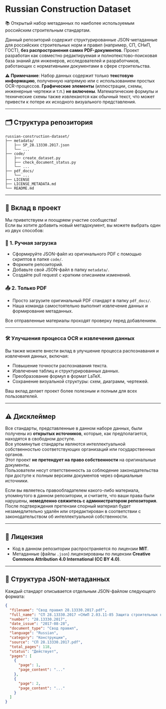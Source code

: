 # Russian Construction Dataset  
📚 Открытый набор метаданных по наиболее используемым российским строительным стандартам.

Данный репозиторий содержит структурированные JSON-метаданные для российских строительных норм и правил (например, СП, СНиП, ГОСТ), **без распространения самих PDF-документов**. Проект разработан как совместно редактируемая и полнотекстово-поисковая база знаний для инженеров, исследователей и разработчиков, работающих с нормативными документами в сфере строительства.

⚠️ **Примечание**: Набор данных содержит только **текстовую информацию**, полученную напрямую или с использованием простых OCR-процессов. **Графические элементы** (иллюстрации, схемы, инженерные чертежи и т.п.) **не включены**. Математические формулы и технические схемы также извлекаются как обычный текст, что может привести к потере их исходного визуального представления.

---

## 🗂 Структура репозитория

```
russian-construction-dataset/
├── metadata/
│   ├── SP_28.13330.2017.json
│   └── ...
├── code/
│   ├── create_dataset.py
│   ├── check_document_status.py
│   └── ...
├── pdf_docs/
│   └── ...
├── LICENSE
├── LICENSE_METADATA.md
└── README.md
```



---

## 🤝 Вклад в проект

Мы приветствуем и поощряем участие сообщества!  
Если вы хотите добавить новый метадокумент, вы можете выбрать один из двух способов:

### 📄 1. Ручная загрузка

- Сформируйте JSON-файл из оригинального PDF с помощью скриптов в папке `code/`.
- Форкните репозиторий.
- Добавьте свой JSON-файл в папку `metadata/`.
- Создайте pull request с кратким описанием изменений.

### 📤 2. Только PDF

- Просто загрузите оригинальный PDF стандарт в папку `pdf_docs/`.
- Наша команда самостоятельно выполнит извлечение данных и формирование метаданных.

Все отправленные материалы проходят проверку перед добавлением.

---

### 🛠️ Улучшения процесса OCR и извлечения данных

Вы также можете внести вклад в улучшение процесса распознавания и извлечения данных, включая:

- Повышение точности распознавания текста.
- Извлечение таблиц и структурированных данных.
- Преобразование формул в формат LaTeX.
- Сохранение визуальной структуры: схем, диаграмм, чертежей.

Ваш вклад делает проект более полезным и полным для всех пользователей.

---

## ⚠️ Дисклеймер

Все стандарты, представленные в данном наборе данных, были получены из **открытых источников**, которые, как предполагается, находятся в свободном доступе.  
Все упомянутые стандарты являются интеллектуальной собственностью соответствующих организаций или государственных органов.  
Этот проект **не претендует на право собственности** на оригинальные документы.  
Пользователи несут ответственность за соблюдение законодательства при доступе к полным версиям документов через официальные источники.

Если вы являетесь правообладателем какого-либо материала, упомянутого в данном репозитории, и считаете, что ваши права были нарушены, **немедленно свяжитесь с администратором репозитория**. После подтверждения претензии спорный материал будет незамедлительно удалён или отредактирован в соответствии с законодательством об интеллектуальной собственности.

---

## 📜 Лицензия

- Код в данном репозитории распространяется по лицензии **MIT**.
- Метаданные (файлы `.json`) лицензированы по лицензии **Creative Commons Attribution 4.0 International (CC BY 4.0)**.

---

## 📄 Структура JSON-метаданных

Каждый стандарт описывается отдельным JSON-файлом следующего формата:

```json
{
  "filename": "Свод правил 28.13330.2017.pdf",
  "full_name": "СП 28.13330.2017 «СНиП 2.03.11-85 Защита строительных конструкций от коррозии»",
  "number": "28.13330.2017",
  "date_issue": "2017-08-28",
  "document_type": "Свод правил",
  "language": "Russian",
  "category": "Конструкции",
  "source": "СП 28.13330.2017.pdf",
  "total_pages": 118,
  "status": "Действует",
  "pages": [
    {
      "page": 1,
      "page_content": "..."
    },
    {
      "page": 2,
      "page_content": "..."
    }
  ]
}




